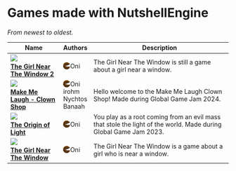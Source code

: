 # Games made with NutshellEngine

*From newest to oldest.*

| Name | Authors | Description |
| ------------- | ------------- | ---------------- |
| [**<img src="https://img.itch.zone/aW1nLzE1NjY1MzAzLnBuZw==/315x250%23c/23fN28.png" width="150px"><br>The Girl Near The Window 2**](https://ntsh-oni.itch.io/the-girl-near-the-window) | <img src="../../assets/images/team-nutshell-member.png" alt="Team Nutshell Member" style="float:left;"> Oni | The Girl Near The Window is still a game about a girl near a window. |
| [**<img src="https://img.itch.zone/aW1nLzE0ODM3MDA1LnBuZw==/315x250%23c/R%2FYkJY.png" width="150px"><br>Make Me Laugh - Clown Shop**](https://ntsh-oni.itch.io/make-me-laugh-clown-shop-ggj24) | <img src="../../assets/images/team-nutshell-member.png" alt="Team Nutshell Member" style="float:left;"> Oni<br>irohm<br>Nychtos<br>Banaah | Hello welcome to the Make Me Laugh Clown Shop! Made during Global Game Jam 2024. |
| [**<img src="https://img.itch.zone/aW1nLzExMjM4MzU3LnBuZw==/315x250%23c/G8GRtW.png" width="150px"><br>The Origin of Light**](https://ntsh-oni.itch.io/the-origin-of-light-ggj-2023) | <img src="../../assets/images/team-nutshell-member.png" alt="Team Nutshell Member" style="float:left;"> Oni | You play as a root coming from an evil mass that stole the light of the world. Made during Global Game Jam 2023. |
| [**<img src="https://img.itch.zone/aW1nLzExMTQ4MjY1LnBuZw==/315x250%23c/5nSfVF.png" width="150px"><br>The Girl Near The Window**](https://ntsh-oni.itch.io/the-girl-near-the-window) | <img src="../../assets/images/team-nutshell-member.png" alt="Team Nutshell Member" style="float:left;"> Oni | The Girl Near The Window is a game about a girl who is near a window. |